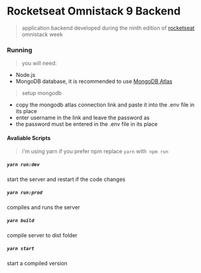 # Rocketseat Omnistack 9 **Backend**
> application backend developed during the ninth edition of [rocketseat](//rocketseat.com.br) omnistack week

### Running

> you will need: 
- Node.js
- MongoDB database, it is recommended to use [MongoDB Atlas](https://www.mongodb.com/cloud/atlas)

> setup mongodb
- copy the mongodb atlas connection link and paste it into the .env file in its place
- enter username in the link and leave the password as <password>
- the password must be entered in the .env file in its place
    
#### Avaliable Scripts
> i'm using yarn if you prefer npm replace `yarn` with` npm run`

##### `yarn run:dev`

start the server and restart if the code changes

##### `yarn run:prod`

compiles and runs the server

##### `yarn build`

compile server to dist folder

##### `yarn start`

start a compiled version
